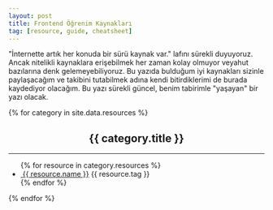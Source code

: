 ```yaml
---
layout: post
title: Frontend Öğrenim Kaynakları
tag: [resource, guide, cheatsheet]
---
```


"İnternette artık her konuda bir sürü kaynak var." lafını sürekli duyuyoruz. Ancak nitelikli kaynaklara erişebilmek her
zaman kolay olmuyor veyahut bazılarına denk gelemeyebiliyoruz. Bu yazıda bulduğum iyi kaynakları sizinle paylaşacağım ve
takibini tutabilmek adına kendi bitirdiklerimi de burada kaydediyor olacağım. Bu yazı sürekli güncel, benim tabirimle
"yaşayan" bir yazı olacak.

{% for category in site.data.resources %}

<h2 style="text-align: center;">{{ category.title }}</h2>

---

<ul class="resources">
    {% for resource in category.resources %}
        <li class="resource d-flex flex-column justify-content-between">
            <a href="{{ resource.link }}">
            <img src="/assets/img/resources/{{ resource.img }}" alt="">
            </a>
            <a class="link" href="{{ resource.link }}">{{ resource.name }}</a>
            <span>{{ resource.tag }}</span>
        </li>
    {% endfor %}
</ul>
{% endfor %}
